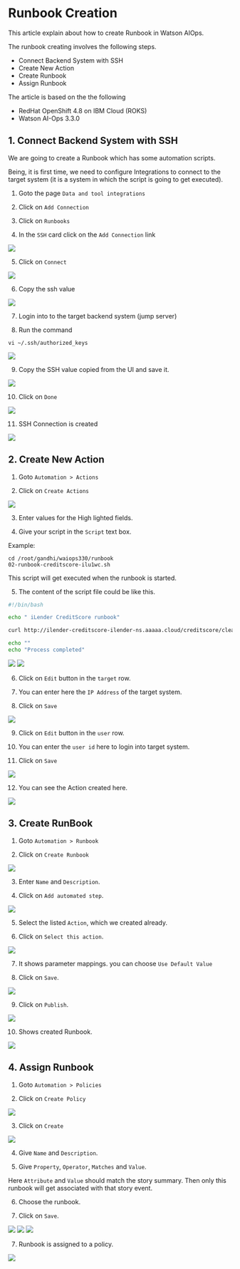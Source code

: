 # Runbook Creation

This article explain about how to create Runbook in Watson AIOps.

The runbook creating involves the following steps.

- Connect Backend System with SSH
- Create New Action
- Create Runbook
- Assign Runbook

The article is based on the the following

- RedHat OpenShift 4.8 on IBM Cloud (ROKS)
- Watson AI-Ops 3.3.0

## 1. Connect Backend System with SSH

We are going to create a Runbook which has some automation scripts.

Being, it is first time, we need to configure Integrations to connect to the target system (it is a system in which the script is going to get executed).

1. Goto the page `Data and tool integrations`

2. Click on  `Add Connection`

3. Click on  `Runbooks`

4. In the `SSH` card click on the `Add Connection` link

<img src="images/create-ssh-00001.png">

5. Click on  `Connect`

<img src="images/create-ssh-00002.png">

6. Copy the ssh value

<img src="images/create-ssh-00003.png">

7. Login into to the target backend system (jump server)

8. Run the command

```
vi ~/.ssh/authorized_keys
```

<img src="images/create-ssh-00004.png">

9. Copy the SSH value copied from the UI and save it.

<img src="images/create-ssh-00005.png">

10. Click on  `Done`

<img src="images/create-ssh-00006.png">

11. SSH Connection is created

<img src="images/create-ssh-00007.png">


## 2. Create New Action

1. Goto `Automation > Actions`

2. Click on  `Create Actions `

<img src="images/create-action-00001.png">

3. Enter values for the High lighted fields.

4. Give your script in the `Script` text box.


Example: 
```
cd /root/gandhi/waiops330/runbook
02-runbook-creditscore-ilu1wc.sh
```

This script will get executed when the runbook is started.


5. The content of the script file could be like this.

```.sh
#!/bin/bash

echo " iLender CreditScore runbook"

curl http://ilender-creditscore-ilender-ns.aaaaa.cloud/creditscore/clearLeakMemoryUptoMaxPercentage

echo ""
echo "Process completed"
```

<img src="images/create-action-00002.png">
<img src="images/create-action-00003.png">


6. Click on `Edit` button in the `target` row.

7. You can enter here the `IP Address` of the target system.

8. Click on  `Save`

<img src="images/create-action-00004.png">

9. Click on `Edit` button in the `user` row.

10. You can enter the `user id` here to login into target system.

11. Click on  `Save`

<img src="images/create-action-00005.png">

12. You can see the Action created here.

<img src="images/create-action-00006.png">


## 3. Create RunBook

1. Goto `Automation > Runbook`

2. Click on  `Create Runbook `

<img src="images/create-runbook-00001.png">

3. Enter `Name` and `Description`.

4. Click on `Add automated step`.

<img src="images/create-runbook-00002.png">

5. Select the listed `Action`, which we created already.

6. Click on `Select this action`.

<img src="images/create-runbook-00003.png">

7. It shows parameter mappings. you can choose `Use Default Value`

8. Click on `Save`.

<img src="images/create-runbook-00004.png">

9. Click on `Publish`.

<img src="images/create-runbook-00005.png">

10. Shows created Runbook.

<img src="images/create-runbook-00006.png">


## 4. Assign Runbook

1. Goto `Automation > Policies`

2. Click on  `Create Policy `

<img src="images/assign-runbook-00001.png">

3. Click on  `Create`

<img src="images/assign-runbook-00002.png">

4. Give `Name` and `Description`.

5. Give `Property`, `Operator`, `Matches` and `Value`.

Here `Attribute` and `Value` should match the story summary. Then only this runbook will get associated with that story event.

6. Choose the runbook.

7. Click on `Save`.

<img src="images/assign-runbook-00003.png">
<img src="images/assign-runbook-00004.png">
<img src="images/assign-runbook-00005.png">

7. Runbook is assigned to a policy.

<img src="images/assign-runbook-00006.png">


